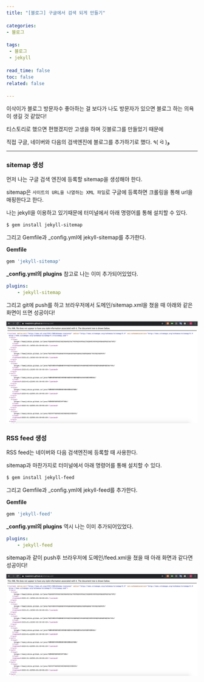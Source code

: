 ```yaml
---
title: "[블로그] 구글에서 검색 되게 만들기"

categories:
- 블로그

tags: 
 - 블로그
 - jekyll

read_time: false
toc: false
related: false

---
```


이삭이가 블로그 방문자수 좋아하는 걸 보다가 나도 방문자가 있으면  블로그 하는 의욕이 생길 것 같았다!

티스토리로 했으면 편했겠지만 고생을 하며 깃블로그를 만들었기 때문에

직접 구글, 네이버와 다음의 검색엔진에 블로그를 추가하기로 했다.  ٩( ᐛ )و 

------------

### sitemap 생성

먼저 나는 구글 검색 엔진에 등록할 sitemap을 생성해야 한다.

sitemap은 `사이트의 URL을 나열하는 XML 파일`로 구글에 등록하면 크롤링을 통해 url을 매핑한다고 한다.

나는 jekyll을 이용하고 있기때문에 터미널에서 아래 명령어를 통해 설치할 수 있다.

``` bash
$ gem install jekyll-sitemap
```

그리고 Gemfile과 _config.yml에 jekyll-sitemap를 추가한다.

**Gemfile**

``` bash
gem 'jekyll-sitemap'
```

**_config.yml의 plugins** 
참고로 나는 이미 추가되어있었다. 

``` yaml
plugins:
    - jekyll-sitemap
```

그리고 git에 push를 하고 브라우저에서 도메인/sitemap.xml을 쳤을 때 아래와 같은 화면이 뜨면 성공이다!

![Setting-Github Pages](../assets/images/blog_sitemap.png)



### RSS feed 생성

RSS feed는 네이버와 다음 검색엔진에 등록할 때 사용한다. 

sitemap과 마찬가지로 터미널에서 아래 명령어를 통해 설치할 수 있다.

``` bash
$ gem install jekyll-feed
```

그리고 Gemfile과 _config.yml에 jekyll-feed를 추가한다.

**Gemfile**

``` bash
gem 'jekyll-feed'
```

**_config.yml의 plugins** 
역시 나는 이미 추가되어있었다. 

``` yaml
plugins:
    - jekyll-feed
```

sitemap과 같이 push후 브라우저에 도메인/feed.xml을 쳤을 때 아래 화면과 같다면 성공이다!

![Setting-Github Pages](../assets/images/blog_sitemap.png)



